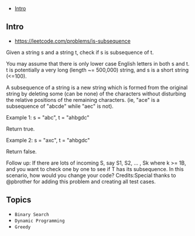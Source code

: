 - [Intro](#intro)

## Intro

- https://leetcode.com/problems/is-subsequence


Given a string s and a string t, check if s is subsequence of t.


You may assume that there is only lower case English letters in both s and t. t is potentially a very long (length ~= 500,000) string, and s is a short string (<=100).


A subsequence of a string is a new string which is formed from the original string by deleting some (can be none) of the characters without disturbing the relative positions of the remaining characters. (ie, "ace" is a subsequence of "abcde" while "aec" is not).

Example 1:
s = "abc", t = "ahbgdc"


Return true.

Example 2:
s = "axc", t = "ahbgdc"


Return false.

Follow up:
If there are lots of incoming S, say S1, S2, ... , Sk where k >= 1B, and you want to check one by one to see if T has its subsequence. In this scenario, how would you change your code?
Credits:Special thanks to @pbrother for adding this problem and creating all test cases.

## Topics

- `Binary Search`
- `Dynamic Programming`
- `Greedy`


